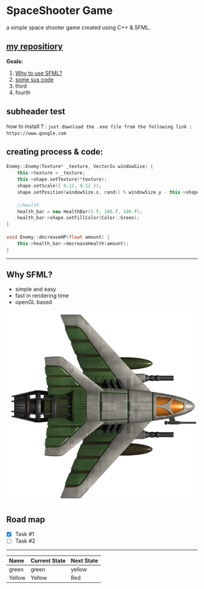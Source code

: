 # SpaceShooter Game

a simple space shooter game created using C++ & SFML.

[my repositiory](https://www.youtube.com/results?search_query=.md+files)
---
**Goals:**
1. [Why to use SFML?](#why-sfml)
1. [some sus code](#creating-process--code)
1. third
1. fourth

## subheader test
how to install ? : `just download the .exe file from the following link : https://www.google.com`

## creating process & code:

```cpp
Enemy::Enemy(Texture* _texture, Vector2u windowSize) {
	this->texture = _texture;
	this->shape.setTexture(*texture);
	shape.setScale({ 0.12, 0.12 });
	shape.setPosition(windowSize.x, rand() % windowSize.y - this->shape.getGlobalBounds().height);

	//health
	health_bar = new HealthBar(5.f, 100.f, 100.f);
	health_bar->shape.setFillColor(Color::Green);
}

void Enemy::decreaseHP(float amount) {
	this->health_bar->decreaseHealth(amount);
}

```

---


## Why SFML?
- simple and easy
- fast in rendering time
- openGL based

![test an image](./SpaceShooter/stuff/jet.png)

## Road map

- [x] Task #1
- [ ] Task #2

---

| Name | Current State | Next State |
| :---- | :---- | :---- |
| green | green | yellow |
| Yellow | Yellow | Red |